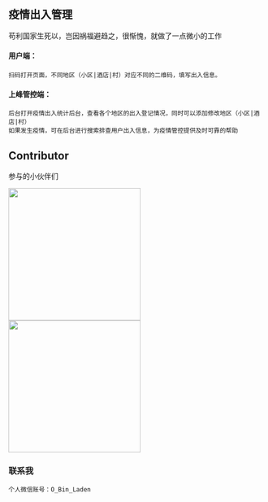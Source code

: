 
## 疫情出入管理

苟利国家生死以，岂因祸福避趋之，很惭愧，就做了一点微小的工作

#### 用户端：
    扫码打开页面，不同地区（小区|酒店|村）对应不同的二维码，填写出入信息。
#### 上峰管控端：
    后台打开疫情出入统计后台，查看各个地区的出入登记情况，同时可以添加修改地区（小区|酒店|村）
    如果发生疫情，可在后台进行搜索排查用户出入信息，为疫情管控提供及时可靠的帮助
    
## Contributor
参与的小伙伴们

<a href="https://github.com/gsalpha">
    <img alt="" width="260" height="260" class="avatar width-full height-full avatar-before-user-status" src="https://avatars2.githubusercontent.com/u/21122282?s=460&amp;v=4">
</a>

<a href="https://github.com/flyflyhe">
    <img alt="" width="260" height="260" class="avatar width-full height-full rounded-2" src="https://avatars1.githubusercontent.com/u/11418176?s=460&amp;v=4">
</a>

### 联系我
    个人微信账号：O_Bin_Laden
